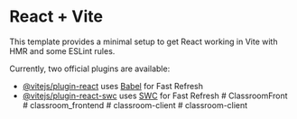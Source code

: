# React + Vite

This template provides a minimal setup to get React working in Vite with HMR and some ESLint rules.

Currently, two official plugins are available:

- [@vitejs/plugin-react](https://github.com/vitejs/vite-plugin-react/blob/main/packages/plugin-react/README.md) uses [Babel](https://babeljs.io/) for Fast Refresh
- [@vitejs/plugin-react-swc](https://github.com/vitejs/vite-plugin-react-swc) uses [SWC](https://swc.rs/) for Fast Refresh
#   C l a s s r o o m F r o n t  
 #   c l a s s r o o m _ f r o n t e n d  
 #   c l a s s r o o m - c l i e n t  
 #   c l a s s r o o m - c l i e n t  
 